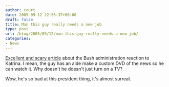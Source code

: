 ```yaml
---
author: court
date: 2005-09-12 22:55:37+00:00
draft: false
title: Man this guy really needs a new job
type: post
url: /blog/2005/09/12/man-this-guy-really-needs-a-new-job/
categories:
- News
---
```


[Excellent and scary article](http://www.msnbc.msn.com/id/9287434/) about the Bush administration reaction to Katrina.  I mean, the guy has an aide make a custom DVD of the news so he can watch it.  Why doesn't he doesn't just turn on a TV?

Wow, he's so bad at this president thing, it's almost surreal.
